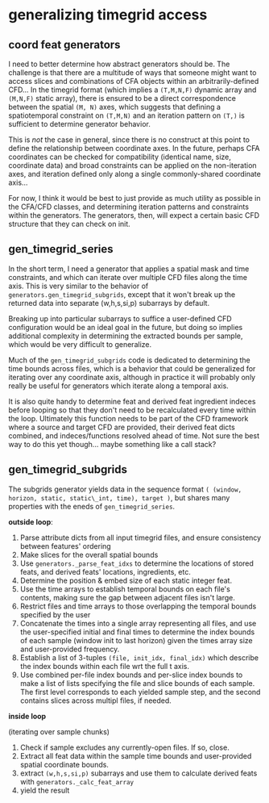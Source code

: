 # generalizing timegrid access

## coord feat generators

I need to better determine how abstract generators should be. The
challenge is that there are a multitude of ways that someone might
want to access slices and combinations of CFA objects within an
arbitrarily-defined CFD... In the timegrid format (which implies a
`(T,M,N,F)` dynamic array and `(M,N,F)` static array), there is
ensured to be a direct correspondence between the spatial `(M, N)`
axes, which suggests that defining a spatiotemporal constraint on
`(T,M,N)` and an iteration pattern on `(T,)` is sufficient to
determine generator behavior.

This is *not* the case in general, since there is no construct at
this point to define the relationship between coordinate axes. In the
future, perhaps CFA coordinates can be checked for compatibility
(identical name, size, coordinate data) and broad constraints can be
applied on the non-iteration axes, and iteration defined only along
a single commonly-shared coordinate axis...

For now, I think it would be best to just provide as much utility as
possible in the CFA/CFD classes, and determining iteration patterns
and constraints within the generators. The generators, then, will
expect a certain basic CFD structure that they can check on init.

## gen\_timegrid\_series

In the short term, I need a generator that applies a spatial mask
and time constraints, and which can iterate over multiple CFD files
along the time axis. This is very similar to the behavior of
`generators.gen_timegrid_subgrids`, except that it won't break
up the returned data into separate (w,h,s,si,p) subarrays by default.

Breaking up into particular subarrays to suffice a user-defined CFD
configuration would be an ideal goal in the future, but doing so
implies additional complexity in determining the extracted bounds
per sample, which would be very difficult to generalize.

Much of the `gen_timegrid_subgrids` code is dedicated to determining
the time bounds across files, which is a behavior that could be
generalized for iterating over any coordinate axis, although in
practice it will probably only really be useful for generators which
iterate along a temporal axis.

It is also quite handy to determine feat and derived feat ingredient
indeces before looping so that they don't need to be recalculated
every time within the loop. Ultimately this function needs to be part
of the CFD framework where a source and target CFD are provided,
their derived feat dicts combined, and indeces/functions resolved
ahead of time. Not sure the best way to do this yet though...
maybe something like a call stack?

## gen\_timegrid\_subgrids

The subgrids generator yields data in the sequence format
`( (window, horizon, static, static\_int, time), target )`, but
shares many properties with the eneds of `gen_timegrid_series`.

**outside loop**:

 1. Parse attribute dicts from all input timegrid files, and ensure
    consistency between features' ordering
 2. Make slices for the overall spatial bounds
 3. Use `generators._parse_feat_idxs` to determine the locations of
    stored feats, and derived feats' locations, ingredients, etc.
 4. Determine the position & embed size of each static integer feat.
 5. Use the time arrays to establish temporal bounds on each file's
    contents, making sure the gap between adjacent files isn't large.
 6. Restrict files and time arrays to those overlapping the temporal
    bounds specified by the user
 7. Concatenate the times into a single array representing all files,
    and use the user-specified initial and final times to determine
    the index bounds of each sample (window init to last horizon)
    given the times array size and user-provided frequency.
 8. Establish a list of 3-tuples `(file, init_idx, final_idx)` which
    describe the index bounds within each file wrt the full t axis.
 9. Use combined per-file index bounds and per-slice index bounds to
    make a list of lists specifying the file and slice bounds of each
    sample. The first level corresponds to each yielded sample step,
    and the second contains slices across multipl files, if needed.

**inside loop**

(iterating over sample chunks)

 1. Check if sample excludes any currently-open files. If so, close.
 2. Extract all feat data within the sample time bounds and
    user-provided spatial coordinate bounds.
 3. extract `(w,h,s,si,p)` subarrays and use them to calculate
    derived feats with `generators._calc_feat_array`
 4. yield the result
